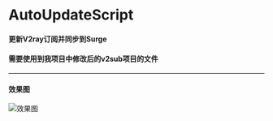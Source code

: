 # AutoUpdateScript
#### 更新V2ray订阅并同步到Surge

#### 需要使用到我项目中修改后的v2sub项目的文件
---

#### 效果图
![效果图](https://raw.githubusercontent.com/skydreamever/AutoUpdateScript/master/screenshot1.png)
